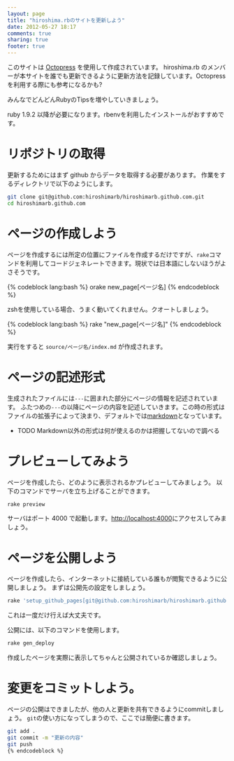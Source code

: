 ```yaml
---
layout: page
title: "hiroshima.rbのサイトを更新しよう"
date: 2012-05-27 18:17
comments: true
sharing: true
footer: true
---
```


このサイトは [Octopress](http://octopress.org/) を使用して作成されています。
hiroshima.rb のメンバーが本サイトを誰でも更新できるように更新方法を記録しています。Octopress を利用する際にも参考になるかも?

みんなでどんどんRubyのTipsを増やしていきましょう。

ruby 1.9.2 以降が必要になります。rbenvを利用したインストールがおすすめです。

# リポジトリの取得

更新するためにはまず github からデータを取得する必要があります。
作業をするディレクトリで以下のようにします。

``` bash
git clone git@github.com:hiroshimarb/hiroshimarb.github.com.git
cd hiroshimarb.github.com
```

# ページの作成しよう

ページを作成するには所定の位置にファイルを作成するだけですが、`rake`コマンドを利用してコードジェネレートできます。現状では日本語にしないほうがよさそうです。

{% codeblock lang:bash %}
orake new_page[ページ名]
{% endcodeblock %}

zshを使用している場合、うまく動いてくれません。クオートしましょう。

{% codeblock lang:bash %}
rake "new_page[ページ名]"
{% endcodeblock %}

実行をすると
`source/ページ名/index.md` が作成されます。

# ページの記述形式

生成されたファイルには`---`に囲まれた部分にページの情報を記述されています。
ふたつめの`---`の以降にページの内容を記述していきます。この時の形式はファイルの拡張子によって決まり、デフォルトでは[markdown](http://daringfireball.net/projects/markdown/)となっています。

- TODO Markdown以外の形式は何が使えるのかは把握してないので調べる

# プレビューしてみよう

ページを作成したら、どのように表示されるかプレビューしてみましょう。
以下のコマンドでサーバを立ち上げることができます。

``` bash
rake preview
```

サーバはポート 4000 で起動します。[http://localhost:4000](http://localhost:4000)にアクセスしてみましょう。

# ページを公開しよう

ページを作成したら、インターネットに接続している誰もが閲覧できるように公開しましょう。
まずは公開先の設定をしましょう。

``` bash
rake 'setup_github_pages[git@github.com:hiroshimarb/hiroshimarb.github.com.git]'
```

これは一度だけ行えば大丈夫です。

公開には、以下のコマンドを使用します。

```bash
rake gen_deploy
```

作成したページを実際に表示してちゃんと公開されているか確認しましょう。

# 変更をコミットしよう。

ページの公開はできましたが、他の人と更新を共有できるようにcommitしましょう。
`git`の使い方になってしまうので、ここでは簡便に書きます。

``` bash
git add .
git commit -m "更新の内容"
git push
{% endcodeblock %}
```
